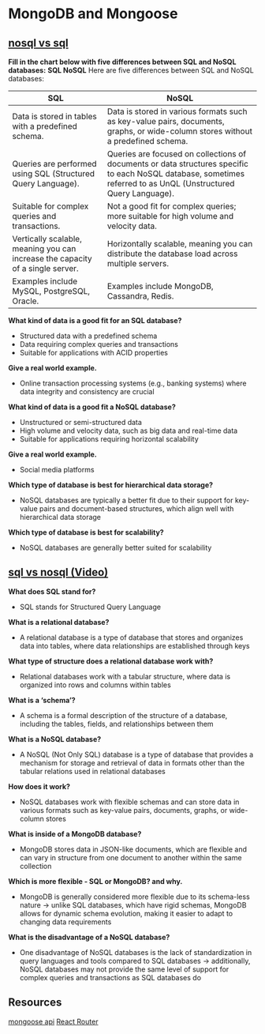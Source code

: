 # MongoDB and Mongoose

## [nosql vs sql](https://www.thegeekstuff.com/2014/01/sql-vs-nosql-db/?utm_source=tuicool)
**Fill in the chart below with five differences between SQL and NoSQL databases:**
**SQL	NoSQL**
Here are five differences between SQL and NoSQL databases:

| SQL                             | NoSQL                                    |
|---------------------------------|------------------------------------------|
| Data is stored in tables with a predefined schema. | Data is stored in various formats such as key-value pairs, documents, graphs, or wide-column stores without a predefined schema. |
| Queries are performed using SQL (Structured Query Language). | Queries are focused on collections of documents or data structures specific to each NoSQL database, sometimes referred to as UnQL (Unstructured Query Language). |
| Suitable for complex queries and transactions. | Not a good fit for complex queries; more suitable for high volume and velocity data. |
| Vertically scalable, meaning you can increase the capacity of a single server. | Horizontally scalable, meaning you can distribute the database load across multiple servers. |
| Examples include MySQL, PostgreSQL, Oracle. | Examples include MongoDB, Cassandra, Redis. |


**What kind of data is a good fit for an SQL database?**
- Structured data with a predefined schema
- Data requiring complex queries and transactions
- Suitable for applications with ACID properties

**Give a real world example.**
- Online transaction processing systems (e.g., banking systems) where data integrity and consistency are crucial

**What kind of data is a good fit a NoSQL database?**
- Unstructured or semi-structured data
- High volume and velocity data, such as big data and real-time data
- Suitable for applications requiring horizontal scalability

**Give a real world example.**
- Social media platforms

**Which type of database is best for hierarchical data storage?**
- NoSQL databases are typically a better fit due to their support for key-value pairs and document-based structures, which align well with hierarchical data storage

**Which type of database is best for scalability?**
- NoSQL databases are generally better suited for scalability

## [sql vs nosql (Video)](https://www.youtube.com/watch?v=ZS_kXvOeQ5Y)
**What does SQL stand for?**
- SQL stands for Structured Query Language

**What is a relational database?**
- A relational database is a type of database that stores and organizes data into tables, where data relationships are established through keys

**What type of structure does a relational database work with?**
- Relational databases work with a tabular structure, where data is organized into rows and columns within tables

**What is a ‘schema’?**
- A schema is a formal description of the structure of a database, including the tables, fields, and relationships between them

**What is a NoSQL database?**
- A NoSQL (Not Only SQL) database is a type of database that provides a mechanism for storage and retrieval of data in formats other than the tabular relations used in relational databases

**How does it work?**
- NoSQL databases work with flexible schemas and can store data in various formats such as key-value pairs, documents, graphs, or wide-column stores

**What is inside of a MongoDB database?**
- MongoDB stores data in JSON-like documents, which are flexible and can vary in structure from one document to another within the same collection

**Which is more flexible - SQL or MongoDB? and why.**
- MongoDB is generally considered more flexible due to its schema-less nature -> unlike SQL databases, which have rigid schemas, MongoDB allows for dynamic schema evolution, making it easier to adapt to changing data requirements

**What is the disadvantage of a NoSQL database?**
- One disadvantage of NoSQL databases is the lack of standardization in query languages and tools compared to SQL databases -> additionally, NoSQL databases may not provide the same level of support for complex queries and transactions as SQL databases do

## Resources
[mongoose api](https://mongoosejs.com/docs/api/model.html#Model)
[React Router](https://reactrouter.com/en/6.20.1/router-components/browser-router)